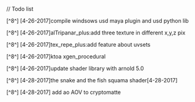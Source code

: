 
// Todo list

[^8^] [4-26-2017]compile windsows usd maya plugin and usd python lib

[^8^] [4-26-2017]alTripanar_plus:add three texture in different x,y,z pix

[^8^] [4-26-2017]tex_repe_plus:add feature about uvsets

[^8^] [4-26-2017]ktoa xgen_procedural

[^8^] [4-26-2017]update shader library with arnold 5.0

[^8^] [4-28-2017]the snake and the fish squama shader[4-28-2017]

[^8^] [4-28-2017] add ao AOV to cryptomatte
